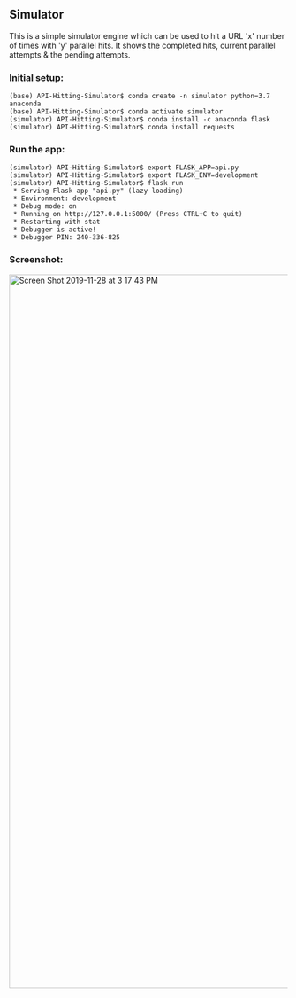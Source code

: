 ## Simulator

This is a simple simulator engine which can be used to hit a URL 'x' number of times with 'y' parallel hits. It shows the completed hits, current parallel attempts & the pending attempts.   


### Initial setup:
```
(base) API-Hitting-Simulator$ conda create -n simulator python=3.7 anaconda
(base) API-Hitting-Simulator$ conda activate simulator
(simulator) API-Hitting-Simulator$ conda install -c anaconda flask
(simulator) API-Hitting-Simulator$ conda install requests
```

### Run the app:
```
(simulator) API-Hitting-Simulator$ export FLASK_APP=api.py 
(simulator) API-Hitting-Simulator$ export FLASK_ENV=development
(simulator) API-Hitting-Simulator$ flask run
 * Serving Flask app "api.py" (lazy loading)
 * Environment: development
 * Debug mode: on
 * Running on http://127.0.0.1:5000/ (Press CTRL+C to quit)
 * Restarting with stat
 * Debugger is active!
 * Debugger PIN: 240-336-825
```

### Screenshot:
<img width="1289" alt="Screen Shot 2019-11-28 at 3 17 43 PM" src="https://user-images.githubusercontent.com/4717349/69795725-b387ca00-11f2-11ea-961e-1b3abcaf6c65.png">
